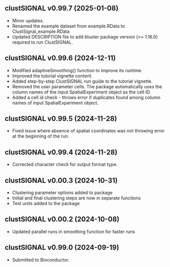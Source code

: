 ## clustSIGNAL v0.99.7 (2025-01-08)
* Minor updates. 
* Renamed the example dataset from example.RData to ClustSignal_example.RData
* Updated DESCRIPTION file to add bluster package version (>= 1.16.0) required to run ClustSIGNAL.

## clustSIGNAL v0.99.6 (2024-12-11)
* Modified adaptiveSmoothing() function to improve its runtime.
* Improved the tutorial vignette content.
* Added step-by-step ClustSIGNAL run guide to the tutorial vignette.
* Removed the user parameter cells. The package automatically uses the column names of the input SpatialExperiment object as the cell ID.
* Added a cell id check - throws error if duplicates found among column names of input SpatialExperiment object.

## clustSIGNAL v0.99.5 (2024-11-28)
* Fixed issue where absence of spatial coordinates was not throwing error at the beginning of the run.

## clustSIGNAL v0.99.4 (2024-11-28)
* Corrected character check for output format type.

## clustSIGNAL v0.00.3 (2024-10-31)
* Clustering parameter options added to package
* Initial and final clustering steps are now in separate functions
* Test units added to the package

## clustSIGNAL v0.00.2 (2024-10-08)
* Updated parallel runs in smoothing function for faster runs

## clustSIGNAL v0.99.0 (2024-09-19)
* Submitted to Bioconductor.
